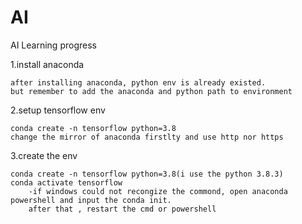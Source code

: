 # AI
AI Learning progress

1.install anaconda

    after installing anaconda, python env is already existed.
    but remember to add the anaconda and python path to environment

2.setup tensorflow env

    conda create -n tensorflow python=3.8
    change the mirror of anaconda firstlty and use http nor https

3.create the env

    conda create -n tensorflow python=3.8(i use the python 3.8.3)
    conda activate tensorflow 
        -if windows could not recongize the commond, open anaconda powershell and input the conda init.
        after that , restart the cmd or powershell
    
